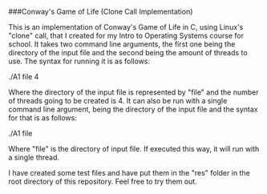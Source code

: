 ###Conway's Game of Life (Clone Call Implementation)

This is an implementation of Conway's Game of Life in C, using Linux's "clone" call, that I created for my Intro to Operating Systems course for school. It takes two command line arguments, the first one being the directory of the input file and the second being the amount of threads to use. The syntax for running it is as follows:

./A1 file 4

Where the directory of the input file is represented by "file" and the number of threads going to be created is 4. It can also be run with a single command line argument, being the directory of the input file and the syntax for that is as follows:

./A1 file

Where "file" is the directory of input file. If executed this way, it will run with a single thread.

I have created some test files and have put them in the "res" folder in the root directory of this repository. Feel free to try them out.
